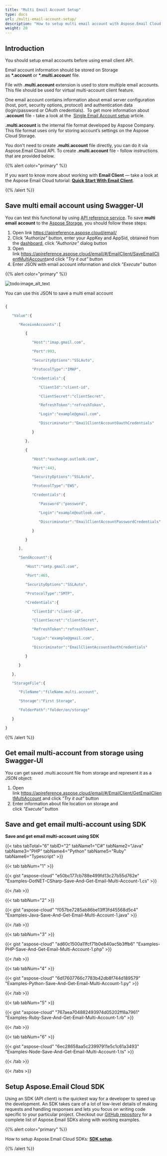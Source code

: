 ```yaml
---
title: "Multi Email Account Setup"
type: docs
url: /multi-email-account-setup/
description: "How to setup multi email account with Aspose.Email Cloud API. What is .multi.account file format?"
weight: 20
---
```


## **Introduction**
You should setup email accounts before using email client API.

Email account information should be stored on Storage as **\*.account** or **\*.multi.accoun**t file.

File with **.multi.account** extension is used to store multiple email accounts. This file should be used for virtual multi-account client feature.

One email account contains information about email server configuration (host, port, security options, protocol) and authentication data (login/password or OAuth credentials).  To get more information about **.account** file - take a look at the  [Single Email Account setup](https://docs.aspose.cloud/display/LGIS/Single+Email+Account+setup) article.

**.multi.account** is the internal file format developed by Aspose Company. This file format uses only for storing account’s settings on the Aspose Cloud Storage. 

You don't need to create **.multi.account** file directly, you can do it via Aspose.Email Cloud API. To create **.multi.account** file - follow instructions that are provided below.

{{% alert color="primary" %}} 

If you want to know more about working with **Email Client** — take a look at the Aspose Email Cloud tutorial: [**Quick Start With Email Client**](/quick-start-with-email-client-html/).

{{% /alert %}} 
## **Save multi email account using Swagger-UI**
You can test this functional by using [API reference service](https://apireference.aspose.cloud/email/). To save **multi email** **account** to the [Aspose Storage](https://apireference.aspose.cloud/storage/), you should follow these steps:

1. Open link <https://apireference.aspose.cloud/email/>
1. Click *"Authorize"* button, enter your AppKey and AppSid, obtained from the [dashboard](https://dashboard.aspose.cloud/), click *"Authorize"* dialog button
1. Open link <https://apireference.aspose.cloud/email/#/EmailClient/SaveEmailClientMultiAccount>and click *"Try it out"* button
1. Enter JSON with email account information and click *"Execute"* button

{{% alert color="primary" %}} 

![todo:image\_alt\_text](/images/icons/grey\_arrow\_down.png)

You can use this JSON to save a multi email account

```javascript

{

   "Value":{

      "ReceiveAccounts":[

         {

            "Host":"imap.gmail.com",

            "Port":993,

            "SecurityOptions":"SSLAuto",

            "ProtocolType":"IMAP",

            "Credentials":{

               "ClientId":"client-id",

               "ClientSecret":"clientSecret",

               "RefreshToken":"refreshToken",

               "Login":"example@gmail.com",

               "Discriminator":"EmailClientAccountOauthCredentials"

            }

         },

         {

            "Host":"exchange.outlook.com",

            "Port":443,

            "SecurityOptions":"SSLAuto",

            "ProtocolType":"EWS",

            "Credentials":{

               "Password":"password",

               "Login":"example@outlook.com",

               "Discriminator":"EmailClientAccountPasswordCredentials"

            }

         }

      ],

      "SendAccount":{

         "Host":"smtp.gmail.com",

         "Port":465,

         "SecurityOptions":"SSLAuto",

         "ProtocolType":"SMTP",

         "Credentials":{

            "ClientId":"client-id",

            "ClientSecret":"clientSecret",

            "RefreshToken":"refreshToken",

            "Login":"example@gmail.com",

            "Discriminator":"EmailClientAccountOauthCredentials"

         }

      }

   },

   "StorageFile":{

      "FileName":"fileName.multi.account",

      "Storage":"First Storage",

      "FolderPath":"folder/on/storage"

   }

}

```

{{% /alert %}} 
## **Get email multi-account from storage using Swagger-UI**
You can get saved .multi.account file from storage and represent it as a JSON object:

1. Open link <https://apireference.aspose.cloud/email/#/EmailClient/GetEmailClientMultiAccount> and click *"Try it out"* button
1. Enter information about file location on storage and click *"Execute"* button
## **Save and get email multi-account using SDK**
**Save and get email multi-account using SDK**

{{< tabs tabTotal="6" tabID="2" tabName1="C#" tabName2="Java" tabName3="PHP" tabName4="Python" tabName5="Ruby" tabName6="Typescript" >}}

{{< tab tabNum="1" >}}

{{< gist "aspose-cloud" "e50bc177cb788e499fd13c27b55d762e" "Examples-DotNET-CSharp-Save-And-Get-Email-Multi-Account-1.cs" >}}

{{< /tab >}}

{{< tab tabNum="2" >}}

{{< gist "aspose-cloud" "f057be7285ab86be13ff3fd45568d5c4" "Examples-Java-Save-And-Get-Email-Multi-Account-1.java" >}}

{{< /tab >}}

{{< tab tabNum="3" >}}

{{< gist "aspose-cloud" "ad60c1500a11fcf71b0e840ac5b3ffb6" "Examples-PHP-Save-And-Get-Email-Multi-Account-1.php" >}}

{{< /tab >}}

{{< tab tabNum="4" >}}

{{< gist "aspose-cloud" "6d17607766c7783b42db8f744d189579" "Examples-Python-Save-And-Get-Email-Multi-Account-1.py" >}}

{{< /tab >}}

{{< tab tabNum="5" >}}

{{< gist "aspose-cloud" "767aea704882493974d05202ff8a7961" "Examples-Ruby-Save-And-Get-Email-Multi-Account-1.rb" >}}

{{< /tab >}}

{{< tab tabNum="6" >}}

{{< gist "aspose-cloud" "6ec28658aa5c23997911e5c1c61a3493" "Examples-Node-Save-And-Get-Email-Multi-Account-1.ts" >}}

{{< /tab >}}

{{< /tabs >}}
## **Setup Aspose.Email Cloud SDK**
Using an SDK (API client) is the quickest way for a developer to speed up the development. An SDK takes care of a lot of low-level details of making requests and handling responses and lets you focus on writing code specific to your particular project. Checkout our [GitHub repository](https://github.com/aspose-email-cloud) for a complete list of Aspose.Email SDKs along with working examples.

{{% alert color="primary" %}} 

How to setup Aspose.Email Cloud SDKs: [**SDK setup**](/sdk-setup/).

{{% /alert %}}
